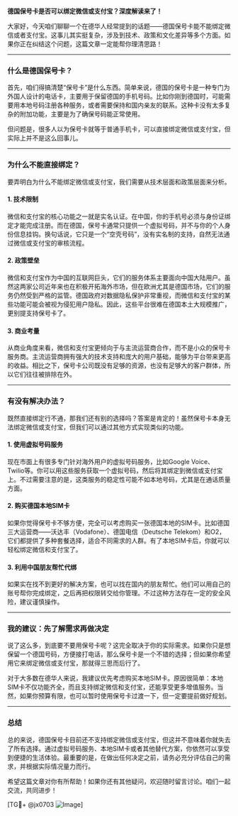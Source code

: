 **德国保号卡是否可以绑定微信或支付宝？深度解读来了！**

大家好，今天咱们聊聊一个在德华人经常提到的话题——德国保号卡能不能绑定微信或者支付宝。这事儿其实挺复杂，涉及到技术、政策和文化差异等多个方面。如果你正在纠结这个问题，这篇文章一定能帮你理清思路！

---

### **什么是德国保号卡？**

首先，咱们得搞清楚“保号卡”是什么东西。简单来说，德国的保号卡是一种专门为外国人设计的电话卡，主要用于保留德国的手机号码。比如你刚到德国时，可能需要用本地号码注册各种服务，或者需要保持和国内亲友的联系。这种卡没有太多复杂的附加功能，主要是为了确保号码能正常使用。

但问题是，很多人以为保号卡就等于普通手机卡，可以直接绑定微信或支付宝，但实际上并不是这么回事儿。

---

### **为什么不能直接绑定？**

要弄明白为什么不能绑定微信或支付宝，我们需要从技术层面和政策层面来分析。

#### **1. 技术限制**
微信和支付宝的核心功能之一就是实名认证。在中国，你的手机号必须与身份证绑定才能完成注册。而在德国，保号卡通常只提供一个虚拟号码，并不与你的个人身份信息挂钩。换句话说，它只是一个“空壳号码”，没有实名制的支持，自然无法通过微信或支付宝的审核流程。

#### **2. 政策壁垒**
微信和支付宝作为中国的互联网巨头，它们的服务体系主要面向中国大陆用户。虽然这两家公司近年来也在积极开拓海外市场，但在欧洲尤其是德国市场，它们的服务仍然受到严格的监管。德国政府对数据隐私保护非常重视，而微信和支付宝的某些功能可能会被视为侵犯用户隐私。因此，这些平台很难在德国本土大规模推广，更别提支持保号卡了。

#### **3. 商业考量**
从商业角度来看，微信和支付宝更倾向于与主流运营商合作，而不是小众的保号卡服务商。主流运营商拥有强大的技术支持和庞大的用户基础，能够为平台带来更高的收益。相比之下，保号卡公司既没有足够的资源，也没有足够大的客户群体，所以它们往往被排除在外。

---

### **有没有解决办法？**

既然直接绑定行不通，那我们还有别的选择吗？答案是肯定的！虽然保号卡本身无法绑定微信或支付宝，但我们可以通过其他方式实现类似的功能。

#### **1. 使用虚拟号码服务**
现在市面上有很多专门针对海外用户的虚拟号码服务，比如Google Voice、Twilio等。你可以用这些服务获取一个虚拟号码，然后将其绑定到微信或支付宝上。不过需要注意的是，这类服务的稳定性可能不如本地号码，尤其是在通话质量方面。

#### **2. 购买德国本地SIM卡**
如果你觉得保号卡不够方便，完全可以考虑购买一张德国本地的SIM卡。比如德国三大运营商——沃达丰（Vodafone）、德国电信（Deutsche Telekom）和O2，它们都提供了多种套餐选择，适合不同需求的人群。有了本地SIM卡后，你就可以轻松绑定微信和支付宝了。

#### **3. 利用中国朋友帮忙代绑**
如果实在找不到更好的解决方案，也可以找在国内的朋友帮忙。他们可以用自己的账号帮你完成绑定，之后再把权限转交给你管理。不过这种方法存在一定的安全风险，建议谨慎操作。

---

### **我的建议：先了解需求再做决定**

说了这么多，到底要不要用保号卡呢？这完全取决于你的实际需求。如果你只是想保留一个德国号码，方便接打电话，那么保号卡是一个不错的选择；但如果你希望用它来绑定微信或支付宝，那就得三思而后行了。

对于大多数在德华人来说，我建议优先考虑购买本地SIM卡。原因很简单：本地SIM卡不仅功能齐全，而且支持绑定微信和支付宝，还能享受更多增值服务。当然，如果你预算有限，也可以暂时使用保号卡过渡一下，但一定要提前做好规划。

---

### **总结**

总的来说，德国保号卡目前还不支持绑定微信或支付宝，但这并不意味着你就失去了所有选择。通过虚拟号码服务、本地SIM卡或者其他替代方案，你依然可以享受到便捷的生活体验。最重要的是，在做出任何决定之前，请务必充分评估自己的需求，并根据实际情况量力而行。

希望这篇文章对你有所帮助！如果你还有其他疑问，欢迎随时留言讨论。咱们一起交流，共同进步！

[TG💪+ @jx0703 ![Image](https://github.com/user-attachments/assets/dbca1d08-cadb-493c-b0ec-ad6f7a83f270)]